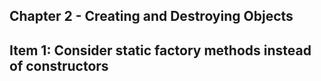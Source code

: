 ## Chapter 2 - Creating and Destroying Objects

## Item 1: Consider static factory methods instead of constructors
